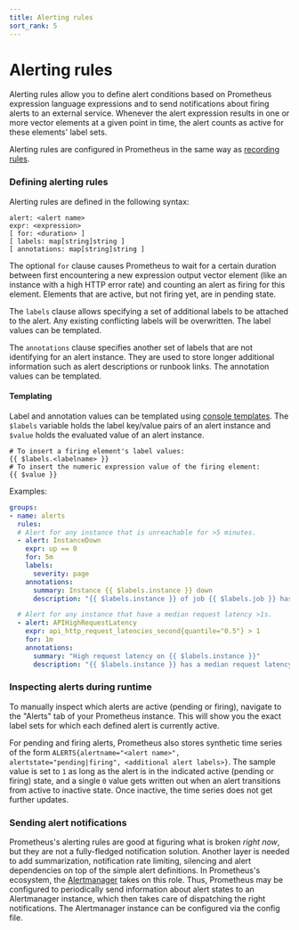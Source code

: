 ```yaml
---
title: Alerting rules
sort_rank: 5
---
```


# Alerting rules

Alerting rules allow you to define alert conditions based on Prometheus
expression language expressions and to send notifications about firing alerts
to an external service. Whenever the alert expression results in one or more
vector elements at a given point in time, the alert counts as active for these
elements' label sets.

Alerting rules are configured in Prometheus in the same way as [recording
rules](../../querying/rules).

### Defining alerting rules

Alerting rules are defined in the following syntax:

    alert: <alert name>
    expr: <expression>
    [ for: <duration> ]
    [ labels: map[string]string ]
    [ annotations: map[string]string ]

The optional `for` clause causes Prometheus to wait for a certain duration
between first encountering a new expression output vector element (like an
instance with a high HTTP error rate) and counting an alert as firing for this
element. Elements that are active, but not firing yet, are in pending state.

The `labels` clause allows specifying a set of additional labels to be attached
to the alert. Any existing conflicting labels will be overwritten. The label
values can be templated.

The `annotations` clause specifies another set of labels that are not
identifying for an alert instance. They are used to store longer additional
information such as alert descriptions or runbook links. The annotation values
can be templated.

#### Templating

Label and annotation values can be templated using [console templates](../../visualization/consoles).
The `$labels` variable holds the label key/value pairs of an alert instance
and `$value` holds the evaluated value of an alert instance.

    # To insert a firing element's label values:
    {{ $labels.<labelname> }}
    # To insert the numeric expression value of the firing element:
    {{ $value }}

Examples:

```yaml
groups:
- name: alerts
  rules:
  # Alert for any instance that is unreachable for >5 minutes.
  - alert: InstanceDown
    expr: up == 0
    for: 5m
    labels:
      severity: page
    annotations:
      summary: Instance {{ $labels.instance }} down
      description: "{{ $labels.instance }} of job {{ $labels.job }} has been down for more than 5 minutes."

  # Alert for any instance that have a median request latency >1s.
  - alert: APIHighRequestLatency 
    expr: api_http_request_latencies_second{quantile="0.5"} > 1
    for: 1m
    annotations:
      summary: "High request latency on {{ $labels.instance }}"
      description: "{{ $labels.instance }} has a median request latency above 1s (current value: {{ $value }}s)"
```

### Inspecting alerts during runtime

To manually inspect which alerts are active (pending or firing), navigate to
the "Alerts" tab of your Prometheus instance. This will show you the exact
label sets for which each defined alert is currently active.

For pending and firing alerts, Prometheus also stores synthetic time series of
the form `ALERTS{alertname="<alert name>", alertstate="pending|firing", <additional alert labels>}`.
The sample value is set to `1` as long as the alert is in the indicated active
(pending or firing) state, and a single `0` value gets written out when an alert
transitions from active to inactive state. Once inactive, the time series does
not get further updates.

### Sending alert notifications

Prometheus's alerting rules are good at figuring what is broken *right now*,
but they are not a fully-fledged notification solution. Another layer is needed
to add summarization, notification rate limiting, silencing and alert
dependencies on top of the simple alert definitions. In Prometheus's ecosystem,
the [Alertmanager](../alertmanager) takes on this
role. Thus, Prometheus may be configured to periodically send information about
alert states to an Alertmanager instance, which then takes care of dispatching
the right notifications. The Alertmanager instance can be configured via the config file.
